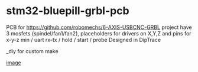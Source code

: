 # stm32-bluepill-grbl-pcb
PCB for https://github.com/robomechs/6-AXIS-USBCNC-GRBL project
have 3 mosfets (spindel/fan1/fan2), placeholders for drivers on X,Y,Z and pins for x-y-z min / uart rx-tx / hold / start / probe
Designed in DipTrace

_diy for custom make

[image](https://raw.githubusercontent.com/whoim2/stm32-bluepill-grbl-pcb/main/img-diy/Screenshot_7.png)
